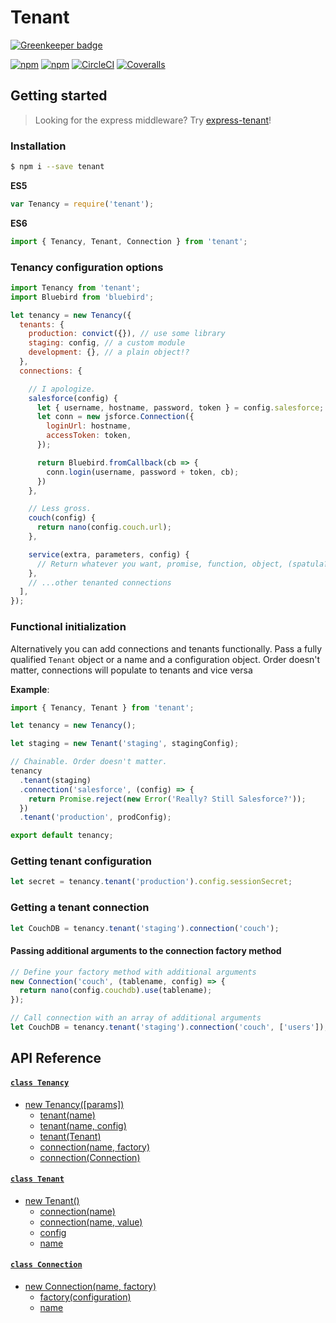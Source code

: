 # Tenant

[![Greenkeeper badge](https://badges.greenkeeper.io/mostcowbell/tenant.svg)](https://greenkeeper.io/)

[![npm](https://img.shields.io/npm/dm/tenant.svg?style=flat-square)](https://www.npmjs.com/package/tenant)
[![npm](https://img.shields.io/npm/v/tenant.svg?style=flat-square)](https://www.npmjs.com/package/tenant)
[![CircleCI](https://img.shields.io/circleci/project/mostcowbell/tenant.svg?maxAge=2592000?style=flat-square)](https://circleci.com/gh/mostcowbell/tenant)
[![Coveralls](https://img.shields.io/coveralls/mostcowbell/tenant.svg?maxAge=2592000?style=flat-square)](https://coveralls.io/github/mostcowbell/tenant)

## Getting started

>Looking for the express middleware? Try [express-tenant](https://www.npmjs.com/package/express-tenant)!

### Installation

```bash
$ npm i --save tenant
```

**ES5**
```js
var Tenancy = require('tenant');
```

**ES6**
```js
import { Tenancy, Tenant, Connection } from 'tenant';
```

### Tenancy configuration options

```js
import Tenancy from 'tenant';
import Bluebird from 'bluebird';

let tenancy = new Tenancy({
  tenants: {
    production: convict({}), // use some library
    staging: config, // a custom module
    development: {}, // a plain object!?
  },
  connections: {

    // I apologize.
    salesforce(config) {
      let { username, hostname, password, token } = config.salesforce;
      let conn = new jsforce.Connection({
        loginUrl: hostname,
        accessToken: token,
      });

      return Bluebird.fromCallback(cb => {
        conn.login(username, password + token, cb);
      })
    },

    // Less gross.
    couch(config) {
      return nano(config.couch.url);
    },

    service(extra, parameters, config) {
      // Return whatever you want, promise, function, object, (spatula?)
    },
    // ...other tenanted connections
  ],
});
```

### Functional initialization

Alternatively you can add connections and tenants functionally. Pass a fully qualified `Tenant` object or a name and a configuration object. Order doesn't matter, connections will populate to tenants and vice versa

__Example__:
```js
import { Tenancy, Tenant } from 'tenant';

let tenancy = new Tenancy();

let staging = new Tenant('staging', stagingConfig);

// Chainable. Order doesn't matter.
tenancy
  .tenant(staging)
  .connection('salesforce', (config) => {
    return Promise.reject(new Error('Really? Still Salesforce?'));
  })
  .tenant('production', prodConfig);

export default tenancy;
```

### Getting tenant configuration
```js
let secret = tenancy.tenant('production').config.sessionSecret;
```

### Getting a tenant connection
```js
let CouchDB = tenancy.tenant('staging').connection('couch');
```

#### Passing additional arguments to the connection factory method
```js
// Define your factory method with additional arguments
new Connection('couch', (tablename, config) => {
  return nano(config.couchdb).use(tablename);
});

// Call connection with an array of additional arguments
let CouchDB = tenancy.tenant('staging').connection('couch', ['users']);
```

## API Reference

#### [`class Tenancy`](https://github.com/SethTippetts/tenant/wiki/Tenancy)
- [new Tenancy([params])](https://github.com/SethTippetts/tenant/wiki/Tenancy#constructor)
  - [tenant(name)](https://github.com/SethTippetts/tenant/wiki/Tenancy#tenant-getter)
  - [tenant(name, config)](https://github.com/SethTippetts/tenant/wiki/Tenancy#tenant-setter)
  - [tenant(Tenant)](https://github.com/SethTippetts/tenant/wiki/Tenancy#tenant-advanced-setter)
  - [connection(name, factory)](https://github.com/SethTippetts/tenant/wiki/Tenancy#connection-setter)
  - [connection(Connection)](https://github.com/SethTippetts/tenant/wiki/Tenancy#connection--advanced-setter)

#### [`class Tenant`](https://github.com/SethTippetts/tenant/wiki/Tenant)
- [new Tenant()](https://github.com/SethTippetts/tenant/wiki/Tenant#constructor)
  - [connection(name)](https://github.com/SethTippetts/tenant/wiki/Tenant#connection-getter)
  - [connection(name, value)](https://github.com/SethTippetts/tenant/wiki/Tenant#connection-setter)
  - [config](https://github.com/SethTippetts/tenant/wiki/Tenant#config)
  - [name](https://github.com/SethTippetts/tenant/wiki/Tenant#name)

#### [`class Connection`](https://github.com/SethTippetts/tenant/wiki/Connection)
- [new Connection(name, factory)](https://github.com/SethTippetts/tenant/wiki/Connection#constructor)
  - [factory(configuration)](https://github.com/SethTippetts/tenant/wiki/Connection#factory)
  - [name](https://github.com/SethTippetts/tenant/wiki/Connection#name)
